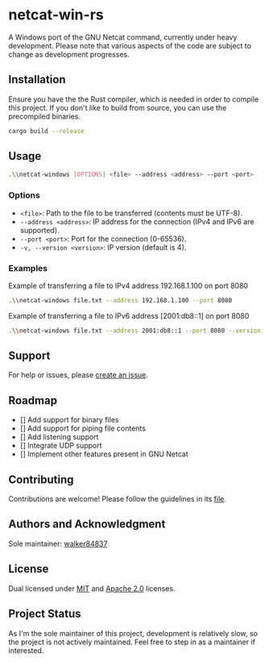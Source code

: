 # netcat-win-rs

A Windows port of the GNU Netcat command, currently under heavy development. Please note that various aspects of the code are subject to change as development progresses.

## Installation

Ensure you have the the Rust compiler, which is needed in order to compile this project. If you don't like to build from source, you can use the precompiled binaries.

```bash
cargo build --release
```

## Usage

```bash
.\\netcat-windows [OPTIONS] <file> --address <address> --port <port>
```

### Options

- `<file>`: Path to the file to be transferred (contents must be UTF-8).
- `--address <address>`: IP address for the connection (IPv4 and IPv6 are supported).
- `--port <port>`: Port for the connection (0-65536).
- `-v, --version <version>`: IP version (default is 4).

### Examples

Example of transferring a file to IPv4 address 192.168.1.100 on port 8080

```bash
.\\netcat-windows file.txt --address 192.168.1.100 --port 8080
```

Example of transferring a file to IPv6 address [2001:db8::1] on port 8080

```bash
.\\netcat-windows file.txt --address 2001:db8::1 --port 8080 --version 6
```

## Support

For help or issues, please [create an issue](https://github.com/walker88437/netcat-win-rs/issues).

## Roadmap

- [] Add support for binary files
- [] Add support for piping file contents
- [] Add listening support
- [] Integrate UDP support
- [] Implement other features present in GNU Netcat

## Contributing

Contributions are welcome! Please follow the guidelines in its [file](CONTRIBUTING.md).

## Authors and Acknowledgment

Sole maintainer: [walker84837](https://github.com/walker84837)

## License

Dual licensed under [MIT](LICENSE_MIT.md) and [Apache 2.0](LICENSE_APACHE.md) licenses.

## Project Status

As I'm the sole maintainer of this project, development is relatively slow, so the project is not actively maintained. Feel free to step in as a maintainer if interested.
